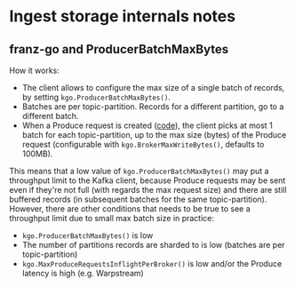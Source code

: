 # Ingest storage internals notes

## franz-go and ProducerBatchMaxBytes

How it works:

- The client allows to configure the max size of a single batch of records, by setting `kgo.ProducerBatchMaxBytes()`.
- Batches are per topic-partition. Records for a different partition, go to a different batch.
- When a Produce request is created ([code](https://github.com/twmb/franz-go/blob/37eecbb8927fce0aede1d6af39849839f7b0b3cf/pkg/kgo/sink.go#L111-L122)), the client picks at most 1 batch for each topic-partition, up to the max size (bytes) of the Produce request (configurable with `kgo.BrokerMaxWriteBytes()`, defaults to 100MB).

This means that a low value of `kgo.ProducerBatchMaxBytes()` may put a throughput limit to the Kafka client, because Produce requests may be sent even if they're not full (with regards the max request size) and there are still buffered records (in subsequent batches for the same topic-partition). However, there are other conditions that needs to be true to see a throughput limit due to small max batch size in practice:

- `kgo.ProducerBatchMaxBytes()` is low
- The number of partitions records are sharded to is low (batches are per topic-partition)
- `kgo.MaxProduceRequestsInflightPerBroker()` is low and/or the Produce latency is high (e.g. Warpstream)
